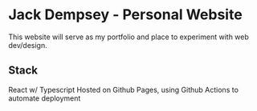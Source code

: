 # Jack Dempsey - Personal Website

This website will serve as my portfolio and place to experiment with web dev/design.

## Stack

React w/ Typescript
Hosted on Github Pages, using Github Actions to automate deployment